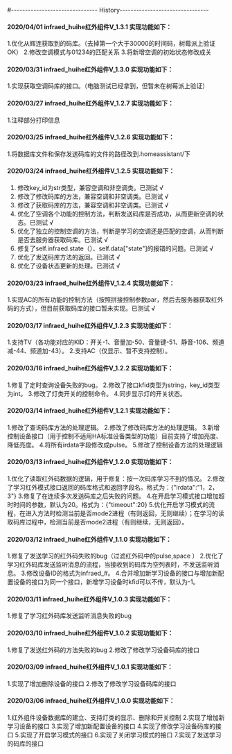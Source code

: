 #------------------------------- History--------------------------------

#### 2020/04/01 infraed_huihe红外组件V_1.3.1 实现功能如下：
1.优化从辉连获取到的码库。（去掉第一个大于30000的时间码，树莓派上验证OK）
2.修改空调模式与01234的匹配关系
3.将新增空调的初始状态修改成关

#### 2020/03/31 infraed_huihe红外组件V_1.3.0 实现功能如下：
1.实现获取空调码库的接口。（电脑测试已经拿到，但暂未在树莓派上验证）


#### 2020/03/27 infraed_huihe红外组件V_1.2.7 实现功能如下：
1.注释部分打印信息

#### 2020/03/25 infraed_huihe红外组件V_1.2.6 实现功能如下：
1.将数据库文件和保存发送码库的文件的路径改到.homeassistant/下


#### 2020/03/24 infraed_huihe红外组件V_1.2.5 实现功能如下：
1. 修改key_id为str类型，兼容空调和非空调类。已测试 √
2. 修改了修改码库的方法，兼容空调和非空调类。已测试 √
3. 修改了获取码库的方法，兼容空调和非空调类。已测试 √
4. 优化了空调各个功能的控制方法，判断发送码库是否成功，从而更新空调的状态。已测试 √
5. 优化了独立的控制空调的方法，判断是学习的空调还是匹配的空调，从而判断是否去服务器获取码库。已测试 √
6. 修复了self.infraed.state（）、self.data["state"]的报错的问题。已测试 √
7. 优化了发送码库方法的返回。已测试 √
8. 优化了设备状态更新的处理。已测试 √


#### 2020/03/23 infraed_huihe红外组件V_1.2.4 实现功能如下：
1.实现AC的所有功能的控制方法（按照拼接控制参数par，然后去服务器获取红外码的方式），但目前获取码库的接口暂未实现。已测试 √


#### 2020/03/17 infraed_huihe红外组件V_1.2.3 实现功能如下：
1.支持TV（各功能对应的KID：开关-1、音量加-50、音量键-51、静音-106、频道减-44、频道加-43）。
2.支持AC（仅显示、暂不支持控制）。



#### 2020/03/16 infraed_huihe红外组件V_1.2.2 实现功能如下：
1.修复了定时查询设备失败的bug。
2.修改了接口kfid类型为string，key_id类型为int。
3.修改了灯类开关的控制命令。
4.同步显示灯的开关状态。



#### 2020/03/14 infraed_huihe红外组件V_1.2.1 实现功能如下：
1.修改了查询码库方法的处理逻辑。
2.修改了修改码库方法的处理逻辑。
3.新增控制设备接口（用于控制不适用HA标准设备类型的功能）目前支持了增加亮度、降低亮度。
4.将所有irdata字段修改成pulse。
5.修改了控制设备方法的处理逻辑



#### 2020/03/13 infraed_huihe红外组件V_1.2.0 实现功能如下：
1.优化了读取红外码数据的逻辑，用于修复：按一次码库学习不到的情况。
2.修改了学习红外模式接口返回的码库格式和返回字段名。格式为：{"irdata":"1，2，3"}
3.修复了在连续多次发送码库之后失败的问题。
4.在开启学习模式接口增加超时时间的参数，默认为20。格式为：{"timeout":20}
5.优化开启学习模式的流程，在进入方法时检测当前是否mode2进程（有则返回，无则继续）；在学习的读取码库过程中，检测当前是否mode2进程（有则继续，无则返回）。



#### 2020/03/12 infraed_huihe红外组件V_1.1.0 实现功能如下：
1.修复了发送学习的红外码失败的bug（过滤红外码中的pulse,space ）
2.优化了学习红外码库发送监听消息的流程，当接收到的码库为空列表时，不发送监听消息。
3.修改设备ID的格式为infraed_#。
4.合并增加新学习设备的接口与增加新配置设备的接口为同一个接口，新增学习设备时kfid可以不传，默认为-1。


#### 2020/03/11 infraed_huihe红外组件V_1.0.3 实现功能如下：
1.修复了学习红外码库发送监听消息失败的bug



#### 2020/03/10 infraed_huihe红外组件V_1.0.2 实现功能如下：
1.修复了发送红外码的方法失败的bug
2.修改了修改学习设备码库的接口



#### 2020/03/09 infraed_huihe红外组件V_1.0.1 实现功能如下：
1.实现了增加删除设备的接口
2.修改了修改学习设备码库的接口



#### 2020/03/06 infraed_huihe红外组件V_1.0.0 实现功能如下：

1.红外组件设备数据库的建立、支持灯类的显示、删除和开关控制
2.实现了增加新学习设备的接口
3.实现了增加新配置设备的接口
4.实现了修改学习设备码库的接口
5.实现了开启学习模式的接口
6.实现了关闭学习模式的接口
7.实现了发送学习的码库的接口

